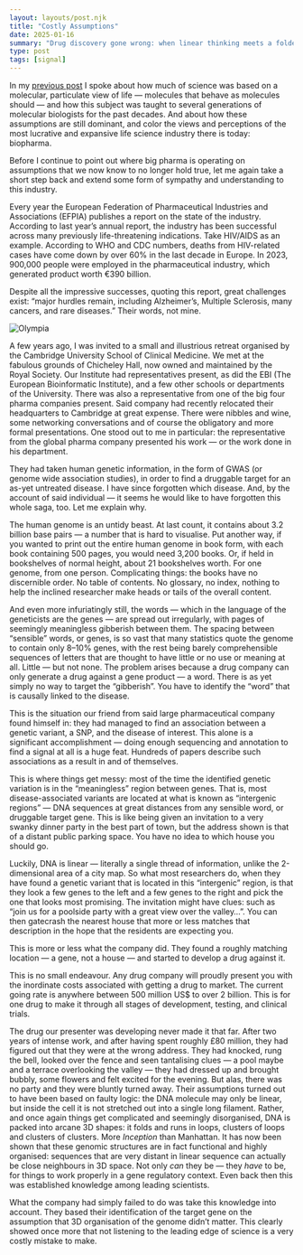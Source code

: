 ```yaml
---
layout: layouts/post.njk
title: "Costly Assumptions"
date: 2025-01-16
summary: "Drug discovery gone wrong: when linear thinking meets a folded genome."
type: post
tags: [signal]
---
```


In my [previous post](/posts/confessions-of-a-molecular-biologist/) I spoke about how much of science was based on a molecular, particulate view of life — molecules that behave as molecules should — and how this subject was taught to several generations of molecular biologists for the past decades. And about how these assumptions are still dominant, and color the views and perceptions of the most lucrative and expansive life science industry there is today: biopharma.

Before I continue to point out where big pharma is operating on assumptions that we now know to no longer hold true, let me again take a short step back and extend some form of sympathy and understanding to this industry.

Every year the European Federation of Pharmaceutical Industries and Associations (EFPIA) publishes a report on the state of the industry. According to last year’s annual report, the industry has been successful across many previously life-threatening indications. Take HIV/AIDS as an example. According to WHO and CDC numbers, deaths from HIV-related cases have come down by over 60% in the last decade in Europe. In 2023, 900,000 people were employed in the pharmaceutical industry, which generated product worth €390 billion.

Despite all the impressive successes, quoting this report, great challenges exist: “major hurdles remain, including Alzheimer’s, Multiple Sclerosis, many cancers, and rare diseases.” Their words, not mine.


![Olympia](/images/house.jpg)


A few years ago, I was invited to a small and illustrious retreat organised by the Cambridge University School of Clinical Medicine. We met at the fabulous grounds of Chicheley Hall, now owned and maintained by the Royal Society. Our Institute had representatives present, as did the EBI (The European Bioinformatic Institute), and a few other schools or departments of the University. There was also a representative from one of the big four pharma companies present. Said company had recently relocated their headquarters to Cambridge at great expense. There were nibbles and wine, some networking conversations and of course the obligatory and more formal presentations. One stood out to me in particular: the representative from the global pharma company presented his work — or the work done in his department.

They had taken human genetic information, in the form of GWAS (or genome wide association studies), in order to find a druggable target for an as-yet untreated disease. I have since forgotten which disease. And, by the account of said individual — it seems he would like to have forgotten this whole saga, too. Let me explain why.

The human genome is an untidy beast. At last count, it contains about 3.2 billion base pairs — a number that is hard to visualise. Put another way, if you wanted to print out the entire human genome in book form, with each book containing 500 pages, you would need 3,200 books. Or, if held in bookshelves of normal height, about 21 bookshelves worth. For one genome, from one person. Complicating things: the books have no discernible order. No table of contents. No glossary, no index, nothing to help the inclined researcher make heads or tails of the overall content.

And even more infuriatingly still, the words — which in the language of the geneticists are the genes — are spread out irregularly, with pages of seemingly meaningless gibberish between them. The spacing between “sensible” words, or genes, is so vast that many statistics quote the genome to contain only 8–10% genes, with the rest being barely comprehensible sequences of letters that are thought to have little or no use or meaning at all. Little — but not none. The problem arises because a drug company can only generate a drug against a gene product — a word. There is as yet simply no way to target the “gibberish”. You have to identify the “word” that is causally linked to the disease.

This is the situation our friend from said large pharmaceutical company found himself in: they had managed to find an association between a genetic variant, a SNP, and the disease of interest. This alone is a significant accomplishment — doing enough sequencing and annotation to find a signal at all is a huge feat. Hundreds of papers describe such associations as a result in and of themselves.

This is where things get messy: most of the time the identified genetic variation is in the “meaningless” region between genes. That is, most disease-associated variants are located at what is known as “intergenic regions” — DNA sequences at great distances from any sensible word, or druggable target gene. This is like being given an invitation to a very swanky dinner party in the best part of town, but the address shown is that of a distant public parking space. You have no idea to which house you should go.

Luckily, DNA is linear — literally a single thread of information, unlike the 2-dimensional area of a city map. So what most researchers do, when they have found a genetic variant that is located in this “intergenic” region, is that they look a few genes to the left and a few genes to the right and pick the one that looks most promising. The invitation might have clues: such as “join us for a poolside party with a great view over the valley…”. You can then gatecrash the nearest house that more or less matches that description in the hope that the residents are expecting you.

This is more or less what the company did. They found a roughly matching location — a gene, not a house — and started to develop a drug against it.

This is no small endeavour. Any drug company will proudly present you with the inordinate costs associated with getting a drug to market. The current going rate is anywhere between 500 million US$ to over 2 billion. This is for one drug to make it through all stages of development, testing, and clinical trials.

The drug our presenter was developing never made it that far. After two years of intense work, and after having spent roughly £80 million, they had figured out that they were at the wrong address. They had knocked, rung the bell, looked over the fence and seen tantalising clues — a pool maybe and a terrace overlooking the valley — they had dressed up and brought bubbly, some flowers and felt excited for the evening. But alas, there was no party and they were bluntly turned away. Their assumptions turned out to have been based on faulty logic: the DNA molecule may only be linear, but inside the cell it is not stretched out into a single long filament. Rather, and once again things get complicated and seemingly disorganised, DNA is packed into arcane 3D shapes: it folds and runs in loops, clusters of loops and clusters of clusters. More *Inception* than Manhattan. It has now been shown that these genomic structures are in fact functional and highly organised: sequences that are very distant in linear sequence can actually be close neighbours in 3D space. Not only *can* they be — they *have* to be, for things to work properly in a gene regulatory context. Even back then this was established knowledge among leading scientists.

What the company had simply failed to do was take this knowledge into account. They based their identification of the target gene on the assumption that 3D organisation of the genome didn’t matter. This clearly showed once more that not listening to the leading edge of science is a very costly mistake to make.
